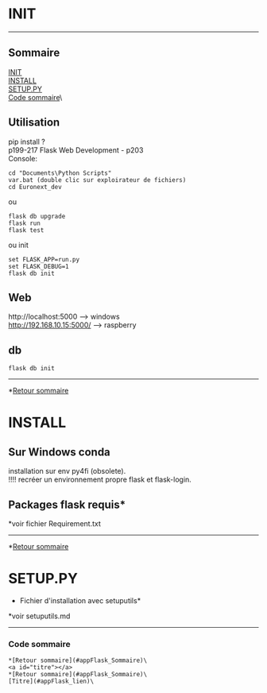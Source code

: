 # INIT<a id="appFlask_INIT"></a>
---
## Sommaire<a id="appFlask_Sommaire"></a>
[INIT](#appFlask_INIT)\
[INSTALL](#appFlask_INSTALL)\
[SETUP.PY](#appFlask_SETUPPY)\
[Code sommaire](#appFlask_Codesommaire)\


## Utilisation
pip install ? \
p199-217 Flask Web Development -  p203 \
Console:

    cd "Documents\Python Scripts"
    var.bat (double clic sur exploirateur de fichiers)
    cd Euronext_dev
    
ou

    flask db upgrade
    flask run
    flask test
    
ou init

    set FLASK_APP=run.py
    set FLASK_DEBUG=1
    flask db init

## Web
http://localhost:5000  --> windows \
http://192.168.10.15:5000/  --> raspberry

## db

    flask db init


---
*[Retour sommaire](#appFlask_Sommaire)
# INSTALL<a id="appFlask_INSTALL"></a>
## Sur Windows conda
installation sur env py4fi (obsolete).\
!!!! recréer un environnement propre
 flask et flask-login.
 
## Packages flask requis*

\*voir fichier Requirement.txt

---
*[Retour sommaire](#appFlask_Sommaire)
# SETUP.PY<a id="appFlask_SETUPPY"></a>
* Fichier d'installation avec setuputils*

\*voir setuputils.md

---

### Code sommaire<a id="appFlask_Codesommaire"></a>

    *[Retour sommaire](#appFlask_Sommaire)\
    <a id="titre"></a>
    *[Retour sommaire](#appFlask_Sommaire)\
    [Titre](#appFlask_lien)\

